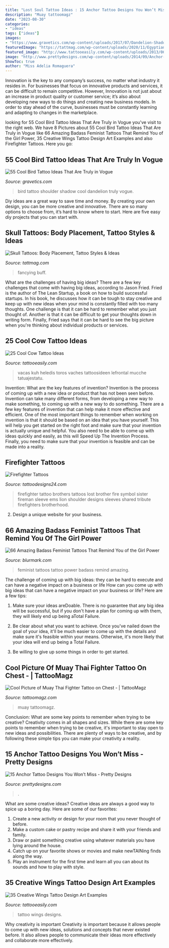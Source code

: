 ```yaml
---
title: "Lost Soul Tattoo Ideas : 15 Anchor Tattoo Designs You Won’t Miss"
description: "Muay tattoomagz"
date: "2023-08-30"
categories:
- "ideas"
tags: ["ideas"]
images:
- "https://www.gravetics.com/wp-content/uploads/2017/07/Dandelion-Shadow-Bird-Design-On-Back-Shoulder.jpg"
featuredImage: "https://tattmag.com/wp-content/uploads/2020/11/Egyptian-Skull-Tattoo-1.jpg"
featured_image: "http://www.tattooeasily.com/wp-content/uploads/2013/06/295.jpg"
image: "http://www.prettydesigns.com/wp-content/uploads/2014/09/Anchor-and-Words-Tattoo.jpg"
ShowToc: true
author: "Miss Adelia Romaguera"
---
```



Innovation is the key to any company’s success, no matter what industry it resides in. For businesses that focus on innovative products and services, it can be difficult to remain competitive. However, Innovation is not just about an increase in product quality or customer service; it’s also about developing new ways to do things and creating new business models. In order to stay ahead of the curve, businesses must be constantly learning and adapting to changes in the marketplace.

	

		
looking for 55 Cool Bird Tattoo Ideas That Are Truly in Vogue you've visit to the right web. We have 8 Pictures about 55 Cool Bird Tattoo Ideas That Are Truly in Vogue like 66 Amazing Badass Feminist Tattoos That Remind You of the Girl Power, 35 Creative Wings Tattoo Design Art Examples and also Firefighter Tattoos. Here you go:
		
    
## 55 Cool Bird Tattoo Ideas That Are Truly In Vogue

<img loading=lazy src="https://www.gravetics.com/wp-content/uploads/2017/07/Dandelion-Shadow-Bird-Design-On-Back-Shoulder.jpg" onerror="this.onerror=null;this.src='https://tse4.mm.bing.net/th?id=OIP.HirqUAFK14F5TPQUHlTD5AHaJ4&amp;pid=15.1';" alt="55 Cool Bird Tattoo Ideas That Are Truly in Vogue">

_Source: gravetics.com_

>bird tattoo shoulder shadow cool dandelion truly vogue. 

	

Diy ideas are a great way to save time and money. By creating your own design, you can be more creative and innovative. There are so many options to choose from, it’s hard to know where to start. Here are five easy diy projects that you can start with.

    
## Skull Tattoos: Body Placement, Tattoo Styles &amp; Ideas

<img loading=lazy src="https://tattmag.com/wp-content/uploads/2020/11/Egyptian-Skull-Tattoo-1.jpg" onerror="this.onerror=null;this.src='https://tse2.mm.bing.net/th?id=OIP.V1UzJ5yRMfCobXDXa2q_swHaKh&amp;pid=15.1';" alt="Skull Tattoos: Body Placement, Tattoo Styles &amp; Ideas">

_Source: tattmag.com_

>fancying buff. 

	

What are the challenges of having big ideas?
There are a few key challenges that come with having big ideas, according to Jason Fried. Fried is the author of The Lean Startup, a book on how to build successful startups. In his book, he discusses how it can be tough to stay creative and keep up with new ideas when your mind is constantly filled with too many thoughts. 
One challenge is that it can be hard to remember what you just thought of. Another is that it can be difficult to get your thoughts down in writing form. Finally, Fried says that it can be hard to see the big picture when you're thinking about individual products or services.

    
## 25 Cool Cow Tattoo Ideas

<img loading=lazy src="https://www.tattooeasily.com/wp-content/uploads/2013/07/cow-tattoo-11.jpg" onerror="this.onerror=null;this.src='https://tse3.mm.bing.net/th?id=OIP.m5MoJHz1x_dBZOShG9NFaAHaJ4&amp;pid=15.1';" alt="25 Cool Cow Tattoo Ideas">

_Source: tattooeasily.com_

>vacas kuh heledis toros vaches tattoosideen lefrontal mucche tatuajestatu. 

	

Invention: What are the key features of invention?
Invention is the process of coming up with a new idea or product that has not been seen before. Invention can take many different forms, from developing a new way to make something, to coming up with a new way to do something. There are a few key features of invention that can help make it more effective and efficient. 
One of the most important things to remember when working on invention is that it should be based on an idea that you have yourself. This will help you get started on the right foot and make sure that your invention is actually unique and helpful. You also need to be able to come up with ideas quickly and easily, as this will Speed Up The Invention Process. Finally, you need to make sure that your invention is feasible and can be made into a reality.

    
## Firefighter Tattoos

<img loading=lazy src="http://www.tattoodesigns24.com/wp-content/uploads/2015/01/Brothers-Lost-Firefighter-Tattoo.jpg" onerror="this.onerror=null;this.src='https://tse3.mm.bing.net/th?id=OIP.WDqBJqZYgcJqyaxDq1YmQQHaLG&amp;pid=15.1';" alt="Firefighter Tattoos">

_Source: tattoodesigns24.com_

>firefighter tattoo brothers tattoos lost brother fire symbol sister fireman sleeve ems lion shoulder designs sleeves shared tribute firefighters brotherhood. 

	

2. Design a unique website for your business.

    
## 66 Amazing Badass Feminist Tattoos That Remind You Of The Girl Power

<img loading=lazy src="https://www.blurmark.com/wp-content/uploads/2017/05/Black-Work-Feminist-Tattoo.jpg" onerror="this.onerror=null;this.src='https://tse1.mm.bing.net/th?id=OIP.svaMdtzaINc1AQB0qqdCDgHaIC&amp;pid=15.1';" alt="66 Amazing Badass Feminist Tattoos That Remind You of the Girl Power">

_Source: blurmark.com_

>feminist tattoos tattoo power badass remind amazing. 

	

The challenge of coming up with big ideas: they can be hard to execute and can have a negative impact on a business or life
How can you come up with big ideas that can have a negative impact on your business or life? Here are a few tips: 
1. Make sure your ideas areDoable. There is no guarantee that any big idea will be successful, but if you don't have a plan for coming up with them, they will likely end up being aTotal Failure. 

2. Be clear about what you want to achieve. Once you've nailed down the goal of your idea, it'll be much easier to come up with the details and make sure it's feasible within your means. Otherwise, it's more likely that your idea will end up being a Total Failure. 

3. Be willing to give up some things in order to get started.

    
## Cool Picture Of Muay Thai Fighter Tattoo On Chest - | TattooMagz

<img loading=lazy src="https://tattoomagz.com/wp-content/uploads/muay-thai-tattoos-muay-thai-tattoo-bangkok-thailand-36333-504x671.jpg" onerror="this.onerror=null;this.src='https://tse2.mm.bing.net/th?id=OIP.RsbyDRbWmvC6Py146alLRQHaJ3&amp;pid=15.1';" alt="Cool Picture of Muay Thai Fighter Tattoo on Chest - | TattooMagz">

_Source: tattoomagz.com_

>muay tattoomagz. 

	

Conclusion: What are some key points to remember when trying to be creative?
Creativity comes in all shapes and sizes. While there are some key points to remember when trying to be creative, it's important to stay open to new ideas and possibilities. There are plenty of ways to be creative, and by following these simple tips you can make your creativity a reality.

    
## 15 Anchor Tattoo Designs You Won’t Miss - Pretty Designs

<img loading=lazy src="http://www.prettydesigns.com/wp-content/uploads/2014/09/Anchor-and-Words-Tattoo.jpg" onerror="this.onerror=null;this.src='https://tse2.mm.bing.net/th?id=OIP.rX1e0tAIS_q51KrvQ_jEMgHaJ3&amp;pid=15.1';" alt="15 Anchor Tattoo Designs You Won’t Miss - Pretty Designs">

_Source: prettydesigns.com_

>. 

	

What are some creative ideas?
Creative ideas are always a good way to spice up a boring day. Here are some of our favorites: 
1. Create a new activity or design for your room that you never thought of before. 
2. Make a custom cake or pastry recipe and share it with your friends and family. 
3. Draw or paint something creative using whatever materials you have lying around the house. 
4. Catch up on your favorite shows or movies and make newTAINing finds along the way. 
5. Play an instrument for the first time and learn all you can about its sounds and how to play with style.

    
## 35 Creative Wings Tattoo Design Art Examples

<img loading=lazy src="http://www.tattooeasily.com/wp-content/uploads/2013/06/295.jpg" onerror="this.onerror=null;this.src='https://tse2.mm.bing.net/th?id=OIP.bOU_WMdwzmzoGCYb2GvEQgHaJv&amp;pid=15.1';" alt="35 Creative Wings Tattoo Design Art Examples">

_Source: tattooeasily.com_

>tattoo wings designs. 

	

Why creativity is important
Creativity is important because it allows people to come up with new ideas, solutions and concepts that never existed before. It also allows people to communicate their ideas more effectively and collaborate more effectively.

